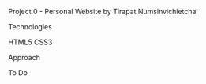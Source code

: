 Project 0 - Personal Website
by Tirapat Numsinvichietchai



Technologies

HTML5
CSS3


Approach

To Do
